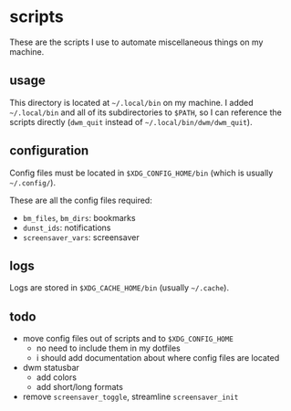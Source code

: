 
# scripts

These are the scripts I use to automate miscellaneous things on my machine.

## usage

This directory is located at `~/.local/bin` on my machine.
I added `~/.local/bin` and all of its subdirectories to `$PATH`, so I can reference the scripts directly (`dwm_quit` instead of `~/.local/bin/dwm/dwm_quit`).

## configuration

Config files must be located in `$XDG_CONFIG_HOME/bin` (which is usually `~/.config/`).

These are all the config files required:
- `bm_files`, `bm_dirs`: bookmarks
- `dunst_ids`: notifications
- `screensaver_vars`: screensaver

## logs

Logs are stored in `$XDG_CACHE_HOME/bin` (usually `~/.cache`).

## todo

- move config files out of scripts and to `$XDG_CONFIG_HOME`
	- no need to include them in my dotfiles
	- i should add documentation about where config files are located
- dwm statusbar
	- add colors
	- add short/long formats
- remove `screensaver_toggle`, streamline `screensaver_init`

